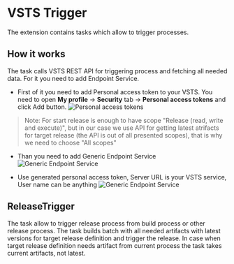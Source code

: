 # VSTS Trigger

The extension contains tasks which allow to trigger processes.

## How it works
The task calls VSTS REST API for triggering process and fetching all needed data. For it you need to add Endpoint Service.
* First of it you need to add Personal access token to your VSTS. You need to open **My profile** -> **Security** tab -> **Personal access tokens** and click Add button.
![Personal access tokens](https://raw.githubusercontent.com/aquiladev/vsts-trigger/master/Extension/Images/add_personal_token.png)

> Note:
> For start release is enough to have scope "Release (read, write and execute)", but in our case we use API for getting latest atrifacts for target release (the API is out of all presented scopes), that is why we need to choose "All scopes"

* Than you need to add Generic Endpoint Service
![Generic Endpoint Service](https://raw.githubusercontent.com/aquiladev/vsts-trigger/master/Extension/Images/add_service_start.png)

* Use generated personal access token, Server URL is your VSTS service, User name can be anything
![Generic Endpoint Service](https://raw.githubusercontent.com/aquiladev/vsts-trigger/master/Extension/Images/add_service.png)

## ReleaseTrigger

The task allow to trigger release process from build process or other release process. The task builds batch with all needed artifacts with latest versions for target release definition and trigger the release. In case when target release definition needs artifact from current process the task takes current artifacts, not latest.
